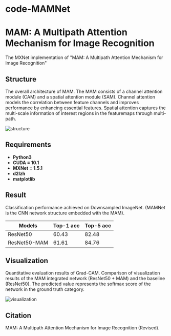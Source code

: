 # code-MAMNet
# MAM: A Multipath Attention Mechanism for Image Recognition


The MXNet implementation of "MAM: A Multipath Attention Mechanism for Image Recognition"



## Structure


The overall architecture of MAM. The MAM consists of a channel attention module (CAM) and a spatial attention module (SAM). Channel attention models the correlation between feature channels and improves performance by enhancing essential features. Spatial attention captures the multi-scale information of interest regions in the featuremaps through multi-path.

![structure](https://github.com/haoyev5/A-Multipath-Attention-Mechanism-for-Image-Recognition/tree/master/imgs/structure.png)



## Requirements

* **Python3**
* **CUDA = 10.1**
* **MXNet = 1.5.1**
* **d2lzh**
* **matplotlib**



## Result

Classification performance achieved on Downsampled ImageNet. (MAMNet is the CNN network structure embedded with the MAM).


|   Models  | Top-1 acc  |  Top-5 acc |
|    ----   |    ----    |    ----    |
| ResNet50  |    60.43   |    82.48   |
| ResNet50-MAM  | 61.61  |    84.76   |

## Visualization

Quantitative evaluation results of Grad-CAM. Comparison of visualization results of the MAM integrated network (ResNet50 + MAM) and the baseline (ResNet50). The predicted value represents the softmax score of the network in the ground truth category.

![visualization](https://github.com/haoyev5/A-Multipath-Attention-Mechanism-for-Image-Recognition/tree/master/imgs/visualization.png)



## Citation

MAM: A Multipath Attention Mechanism for Image Recognition (Revised).




